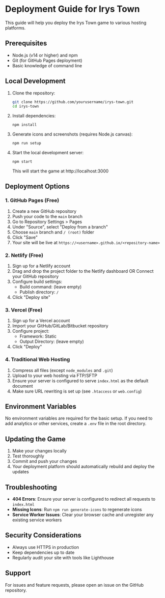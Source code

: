 # Deployment Guide for Irys Town

This guide will help you deploy the Irys Town game to various hosting platforms.

## Prerequisites

- Node.js (v14 or higher) and npm
- Git (for GitHub Pages deployment)
- Basic knowledge of command line

## Local Development

1. Clone the repository:
   ```bash
   git clone https://github.com/yourusername/irys-town.git
   cd irys-town
   ```

2. Install dependencies:
   ```bash
   npm install
   ```

3. Generate icons and screenshots (requires Node.js canvas):
   ```bash
   npm run setup
   ```

4. Start the local development server:
   ```bash
   npm start
   ```
   This will start the game at http://localhost:3000

## Deployment Options

### 1. GitHub Pages (Free)

1. Create a new GitHub repository
2. Push your code to the `main` branch
3. Go to Repository Settings > Pages
4. Under "Source", select "Deploy from a branch"
5. Choose `main` branch and `/ (root)` folder
6. Click "Save"
7. Your site will be live at `https://<username>.github.io/<repository-name>`

### 2. Netlify (Free)

1. Sign up for a Netlify account
2. Drag and drop the project folder to the Netlify dashboard
   OR
   Connect your GitHub repository
3. Configure build settings:
   - Build command: (leave empty)
   - Publish directory: `/`
4. Click "Deploy site"

### 3. Vercel (Free)

1. Sign up for a Vercel account
2. Import your GitHub/GitLab/Bitbucket repository
3. Configure project:
   - Framework: Static
   - Output Directory: (leave empty)
4. Click "Deploy"

### 4. Traditional Web Hosting

1. Compress all files (except `node_modules` and `.git`)
2. Upload to your web hosting via FTP/SFTP
3. Ensure your server is configured to serve `index.html` as the default document
4. Make sure URL rewriting is set up (see `.htaccess` or `web.config`)

## Environment Variables

No environment variables are required for the basic setup. If you need to add analytics or other services, create a `.env` file in the root directory.

## Updating the Game

1. Make your changes locally
2. Test thoroughly
3. Commit and push your changes
4. Your deployment platform should automatically rebuild and deploy the updates

## Troubleshooting

- **404 Errors**: Ensure your server is configured to redirect all requests to `index.html`
- **Missing Icons**: Run `npm run generate-icons` to regenerate icons
- **Service Worker Issues**: Clear your browser cache and unregister any existing service workers

## Security Considerations

- Always use HTTPS in production
- Keep dependencies up to date
- Regularly audit your site with tools like Lighthouse

## Support

For issues and feature requests, please open an issue on the GitHub repository.
